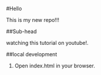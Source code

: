 #Hello 

This is my new repo!!!

##Sub-head

watching this tutorial on youtube!.

##local development

 1. Open index.html in your browser.